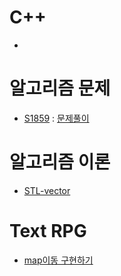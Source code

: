 # C++
- []()

# 알고리즘 문제
- [S1859](https://swexpertacademy.com/main/code/problem/problemDetail.do?problemLevel=2&contestProbId=AV5LrsUaDxcDFAXc) : [문제풀이](https://github.com/uniye/Algorithm_code/blob/main/15week/S1859.cpp)

# 알고리즘 이론
- [STL-vector](https://github.com/uniye/algorithm_theory)


# Text RPG
- [map이동 구현하기](https://github.com/uniye/Jusin/tree/main/23/08)
